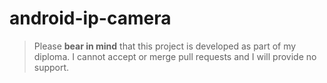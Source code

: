 # android-ip-camera

> Please **bear in mind** that this project is developed as part of my diploma. I cannot accept or merge pull requests and I will provide no support.
